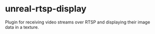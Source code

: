 # unreal-rtsp-display
Plugin for receiving video streams over RTSP and displaying their image data in a texture.
